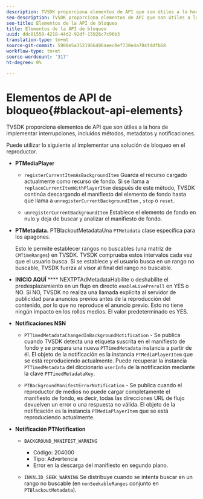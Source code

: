 ```yaml
---
description: TVSDK proporciona elementos de API que son útiles a la hora de implementar interrupciones, incluidos métodos, metadatos y notificaciones.
seo-description: TVSDK proporciona elementos de API que son útiles a la hora de implementar interrupciones, incluidos métodos, metadatos y notificaciones.
seo-title: Elementos de la API de bloqueo
title: Elementos de la API de bloqueo
uuid: ddc81558-4218-44d2-92df-15926c7c96b3
translation-type: tm+mt
source-git-commit: 5908e5a3521966496aeec0ef730e4a704fddfb68
workflow-type: tm+mt
source-wordcount: '317'
ht-degree: 0%

---
```



# Elementos de API de bloqueo{#blackout-api-elements}

TVSDK proporciona elementos de API que son útiles a la hora de implementar interrupciones, incluidos métodos, metadatos y notificaciones.

Puede utilizar lo siguiente al implementar una solución de bloqueo en el reproductor.

* **PTMediaPlayer**

   * `registerCurrentItemAsBackgroundItem` Guarda el recurso cargado actualmente como recurso de fondo. Si se llama a `replaceCurrentItemWithPlayerItem` después de este método, TVSDK continúa descargando el manifiesto del elemento de fondo hasta que llama a `unregisterCurrentBackgroundItem` , `stop` o `reset`.

   * `unregisterCurrentBackgroundItem` Establece el elemento de fondo en nulo y deja de buscar y analizar el manifiesto de fondo.

* **PTMetadata.** PTBlackoutMetadataUna  `PTMetadata` clase específica para los apagones.

   Esto le permite establecer rangos no buscables (una matriz de `CMTimeRanges`) en TVSDK. TVSDK comprueba estos intervalos cada vez que el usuario busca. Si se establece y el usuario busca en un rango no buscable, TVSDK fuerza al visor al final del rango no buscable.

* **INICIO AQUÍ** **** NEXTPTAdMetadataHabilite o deshabilite el predesplazamiento en un flujo en directo  `enableLivePreroll` en YES o NO. Si NO, TVSDK no realiza una llamada explícita al servidor de publicidad para anuncios previos antes de la reproducción del contenido, por lo que no reproduce el anuncio previo. Esto no tiene ningún impacto en los rollos medios. El valor predeterminado es YES.

* **Notificaciones NSN**

   * `PTTimedMetadataChangedInBackgroundNotification` - Se publica cuando TVSDK detecta una etiqueta suscrita en el manifiesto de fondo y se prepara una nueva  `PTTimedMetadata` instancia a partir de él. El objeto de la notificación es la instancia `PTMediaPlayerItem` que se está reproduciendo actualmente. Puede recuperar la instancia `PTTimedMetadata` del diccionario `userInfo` de la notificación mediante la clave `PTTimedMetadataKey`.

   * `PTBackgroundManifestErrorNotification` - Se publica cuando el reproductor de medios no puede cargar completamente el manifiesto de fondo, es decir, todas las direcciones URL de flujo devuelven un error o una respuesta no válida. El objeto de la notificación es la instancia `PTMediaPlayerItem` que se está reproduciendo actualmente.

* **Notificación PTNotification**

   * `BACKGROUND_MANIFEST_WARNING`

      * Código: 204000
      * Tipo: Advertencia
      * Error en la descarga del manifiesto en segundo plano.
   * `INVALID_SEEK_WARNING` Se distribuye cuando se intenta buscar en un rango no buscable (en  `nonSeekableRanges` conjunto en  `PTBlackoutMetadata`).


